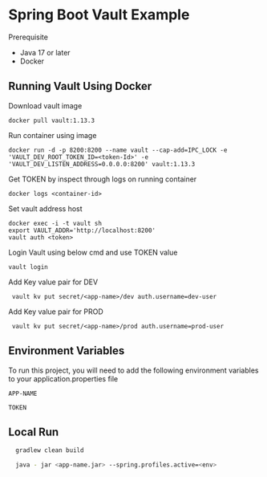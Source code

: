 # Spring Boot Vault Example
Prerequisite
- Java 17 or later
- Docker
## Running Vault  Using Docker 
Download  vault image
```
docker pull vault:1.13.3
```
Run container using image 
```
docker run -d -p 8200:8200 --name vault --cap-add=IPC_LOCK -e 'VAULT_DEV_ROOT_TOKEN_ID=<token-Id>' -e 'VAULT_DEV_LISTEN_ADDRESS=0.0.0.0:8200' vault:1.13.3
```
Get TOKEN by inspect through logs on running container 
```
docker logs <container-id>  
```    
Set vault address host
```
docker exec -i -t vault sh
export VAULT_ADDR='http://localhost:8200'
vault auth <token>
```
Login Vault using below cmd and use TOKEN value
```
vault login
```
Add Key value pair for DEV 
```
 vault kv put secret/<app-name>/dev auth.username=dev-user 
```

Add Key value pair for PROD 
```
 vault kv put secret/<app-name>/prod auth.username=prod-user
```

## Environment Variables

To run this project, you will need to add the following environment variables to your application.properties file

`APP-NAME`

`TOKEN`

## Local Run

```bash
  gradlew clean build
```

```bash
  java - jar <app-name.jar> --spring.profiles.active=<env>
 ```
